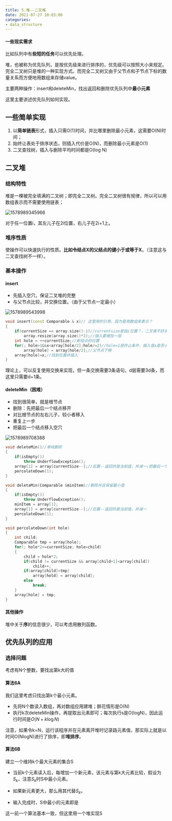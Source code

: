 ```yaml
---
title: 5.堆--二叉堆
date: 2021-07-27 10:03:06
categories:
- data_structure
---
```

#### 一些现实需求

比如队列中有**些短的任务**可以优先处理。

堆，也被称为优先队列，是按优先级来进行排序的，优先级可以按照大小来规定。完全二叉树只是堆的一种实现方式。而完全二叉树又由于父节点和子节点下标的数量关系而方便地用数组来存储value。

主要两种操作：insert和deleteMin，找出返回和删除优先队列中**最小元素**

这里主要讲述优先队列如何实现。  

## 一些简单实现
1. 以**简单链表**形式，插入只需O(1)时间，并比哪里删除最小元素，这需要O(N)时间；  
2. 始终让表处于排序状态，则插入代价是O(N)，而删除最小元素是O(1)
3. 二叉查找树，插入与删除平均时间都是O(log N)

## 二叉堆
### 结构特性
堆是一棵被完全填满的二叉树；即完全二叉树。完全二叉树很有规律，所以可以用数组表示而不需要使用链表；

![1578989345966](/imags/1578989345966.png)

对于任一位置i，其左儿子在2i位置，右儿子在2i+1上。

### 堆序性质

使操作可以快速执行的性质。**比如令结点X的父结点的键小于或等于X**。（注意这与二叉查找树不一样）。

### 基本操作
#### insert

- 先插入空穴，保证二叉堆的完整
- 与父节点比较，并交换位置。（由于父节点一定最小）

![1578989543998](/imags/1578989543998.png)

```c++
void insert(const Comparable & x)// 这里用的引用，因为是用数组来表示？
{
    if(currentSize == array.size()-1)//currentsize是指i位置？，二叉堆干好满了
        array.resize(array.size()*2);//插入要增加一层
    int hole = ++currentSize;//新结点的位置
    for(; hole>1&&x<array[hole/2];hole/=2)//hole=1是终止条件，插入值x是否小于父节点
        array[hole] = array[hole/2];//父节点下移
    array[hole]=x;//找到位置并插入
}
```

理论上，可以反复使用交换来实现，但一条交换需要3条语句，d层需要3d条，而这里只需要d+1条。

#### deleteMin（困难）

- 找到很简单，就是根节点
- 删除：先把最后一个结点移开
- 对比根节点的左右儿子，较小者移入
- 重复上一步
- 把最后一个结点移入空穴

![1578989708388](/imags/1578989708388.png)

```c++
void deleteMin()//单纯删除
{
    if(isEmpty())
        throw UnderflowException();
    array[1] = array[currentSize--];//后置--返回的是当前值，并减一;把最后一个结点放入root
    percolateDown(1);    
}

void deletaMin(Comparable &minItem)//删除并且保留最小值
{
    if(isEmpty())
        throw UnderflowException();
    minItem = array[1];
    array[1] = array[currentSize--];//后置--返回的是当前值，并减一
    percolateDown(1);    
}

void percolateDown(int hole)
{
    int child;
    Comparable tmp = array[hole];
    for(; hole*2<=currentSize; hole=child)
    {
        child = hole*2;
        if(child != currentSize && array[child+1]<array[child])
            child++;
        if(array[child]<tmp)
            array[hold] = array[child];
        else
            break;
    }
    array[hole] = tmp;
}
```



#### 其他操作

堆中关于**序**的信息很少，可以考虑用散列函数。

## 优先队列的应用

### 选择问题

考虑有N个整数，要找出第k大的值

#### 算法6A

我们这里考虑只找出第k个最小元素。

- 先将N个数读入数组，再对数组应用建堆；醉花情形是O(N)
- 执行k次deleteMin操作，再提取出元素即可；每次执行s是O(logN)，因此运行时间是$O(N+k\log N)$

注意，如果令k=N，运行该程序并在元素离开堆时记录路元素值，那实际上就是以时间O(NlogN)进行了排序，即**堆排序**。

#### 算法6B

建立一个维持k个最大元素的集合S

- 当前k个元素读入后，每增加一个新元素，该元素与第k大元素比较，假设为$S_k$，注意$S_k$时S中最小元素。

- 如果新元素更大，那么用其代替$S_k$。

- 输入完成时，S中最小的元素即是

这一前一个算法基本一致，但这里用一个堆实现S

